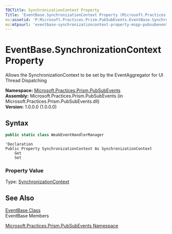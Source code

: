 ```yaml
---
TOCTitle: SynchronizationContext Property
Title: 'EventBase.SynchronizationContext Property (Microsoft.Practices.Prism.PubSubEvents)'
ms:assetid: 'P:Microsoft.Practices.Prism.PubSubEvents.EventBase.SynchronizationContext'
ms:mtpsurl: 'eventbase-synchronizationcontext-property-mspp-pubsubevents.md'
---
```



# EventBase.SynchronizationContext Property

Allows the SynchronizationContext to be set by the EventAggregator for UI Thread Dispatching

**Namespace:** [Microsoft.Practices.Prism.PubSubEvents](/patterns-practices/reference/mspp-pubsubevents-namespace)<br/>
**Assembly:** Microsoft.Practices.Prism.PubSubEvents (in Microsoft.Practices.Prism.PubSubEvents.dll) <br/>
**Version:** 1.0.0.0 (1.0.0.0)

## Syntax

```C#
public static class WeakEventHandlerManager
```

```VB
'Declaration
Public Property SynchronizationContext As SynchronizationContext
	Get
	Set
```

### Property Value

Type: [SynchronizationContext](http://msdn.microsoft.com/en-us/library/wx31754f)

## See Also

[EventBase Class](/patterns-practices/reference/eventbase-class-mspp-pubsubevents)<br/>
EventBase Members

[Microsoft.Practices.Prism.PubSubEvents Namespace](/patterns-practices/reference/mspp-pubsubevents-namespace)<br/>